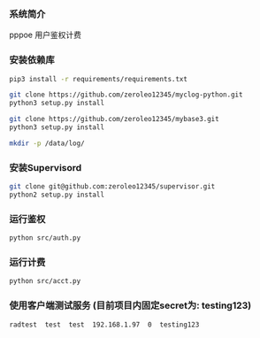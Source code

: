 ### 系统简介
pppoe 用户鉴权计费


### 安装依赖库
``` bash
pip3 install -r requirements/requirements.txt

git clone https://github.com/zeroleo12345/myclog-python.git
python3 setup.py install

git clone https://github.com/zeroleo12345/mybase3.git
python3 setup.py install

mkdir -p /data/log/
```


### 安装Supervisord
``` bash
git clone git@github.com:zeroleo12345/supervisor.git
python2 setup.py install
```


### 运行鉴权
``` bash
python src/auth.py
```


### 运行计费
``` bash
python src/acct.py
```


### 使用客户端测试服务 (目前项目内固定secret为: testing123)
``` bash
radtest  test  test  192.168.1.97  0  testing123
```


